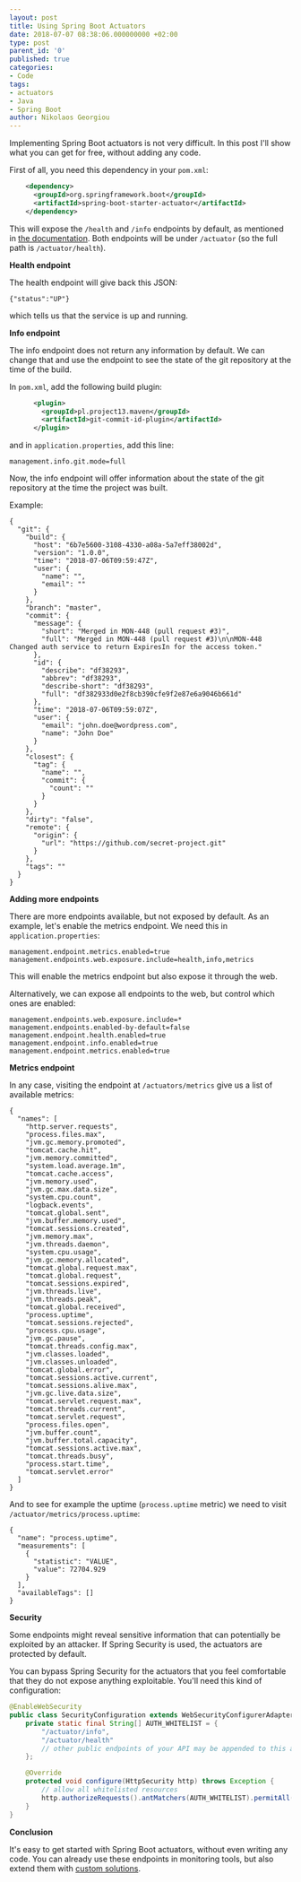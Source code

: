 ```yaml
---
layout: post
title: Using Spring Boot Actuators
date: 2018-07-07 08:38:06.000000000 +02:00
type: post
parent_id: '0'
published: true
categories:
- Code
tags:
- actuators
- Java
- Spring Boot
author: Nikolaos Georgiou
---
```


Implementing Spring Boot actuators is not very difficult. In this post I'll show what you can get for free, without adding any code.

<!--more-->

First of all, you need this dependency in your <code>pom.xml</code>:

```xml
    <dependency>
      <groupId>org.springframework.boot</groupId>
      <artifactId>spring-boot-starter-actuator</artifactId>
    </dependency>
```

This will expose the <code>/health</code> and <code>/info</code> endpoints by default, as mentioned in <a href="https://docs.spring.io/spring-boot/docs/current/reference/html/production-ready-endpoints.html">the documentation</a>. Both endpoints will be under <code>/actuator</code> (so the full path is <code>/actuator/health</code>).

<strong>Health endpoint</strong>

The health endpoint will give back this JSON:

```
{"status":"UP"}
```

which tells us that the service is up and running.

<strong>Info endpoint</strong>

The info endpoint does not return any information by default. We can change that and use the endpoint to see the state of the git repository at the time of the build.

In <code>pom.xml</code>, add the following build plugin:

```xml
      <plugin>
        <groupId>pl.project13.maven</groupId>
        <artifactId>git-commit-id-plugin</artifactId>
      </plugin>
```

and in <code>application.properties</code>, add this line:

```
management.info.git.mode=full
```

Now, the info endpoint will offer information about the state of the git repository at the time the project was built.

Example:

```
{
  "git": {
    "build": {
      "host": "6b7e5600-3108-4330-a08a-5a7eff38002d",
      "version": "1.0.0",
      "time": "2018-07-06T09:59:47Z",
      "user": {
        "name": "",
        "email": ""
      }
    },
    "branch": "master",
    "commit": {
      "message": {
        "short": "Merged in MON-448 (pull request #3)",
        "full": "Merged in MON-448 (pull request #3)\n\nMON-448 Changed auth service to return ExpiresIn for the access token."
      },
      "id": {
        "describe": "df38293",
        "abbrev": "df38293",
        "describe-short": "df38293",
        "full": "df382933d0e2f8cb390cfe9f2e87e6a9046b661d"
      },
      "time": "2018-07-06T09:59:07Z",
      "user": {
        "email": "john.doe@wordpress.com",
        "name": "John Doe"
      }
    },
    "closest": {
      "tag": {
        "name": "",
        "commit": {
          "count": ""
        }
      }
    },
    "dirty": "false",
    "remote": {
      "origin": {
        "url": "https://github.com/secret-project.git"
      }
    },
    "tags": ""
  }
}
```

<strong>Adding more endpoints</strong>

There are more endpoints available, but not exposed by default. As an example, let's enable the metrics endpoint. We need this in <code>application.properties</code>:

```
management.endpoint.metrics.enabled=true
management.endpoints.web.exposure.include=health,info,metrics
```

This will enable the metrics endpoint but also expose it through the web.

Alternatively, we can expose all endpoints to the web, but control which ones are enabled:

```
management.endpoints.web.exposure.include=*
management.endpoints.enabled-by-default=false
management.endpoint.health.enabled=true
management.endpoint.info.enabled=true
management.endpoint.metrics.enabled=true
```

<strong>Metrics endpoint</strong>

In any case, visiting the endpoint at <code>/actuators/metrics</code> give us a list of available metrics:

```
{
  "names": [
    "http.server.requests",
    "process.files.max",
    "jvm.gc.memory.promoted",
    "tomcat.cache.hit",
    "jvm.memory.committed",
    "system.load.average.1m",
    "tomcat.cache.access",
    "jvm.memory.used",
    "jvm.gc.max.data.size",
    "system.cpu.count",
    "logback.events",
    "tomcat.global.sent",
    "jvm.buffer.memory.used",
    "tomcat.sessions.created",
    "jvm.memory.max",
    "jvm.threads.daemon",
    "system.cpu.usage",
    "jvm.gc.memory.allocated",
    "tomcat.global.request.max",
    "tomcat.global.request",
    "tomcat.sessions.expired",
    "jvm.threads.live",
    "jvm.threads.peak",
    "tomcat.global.received",
    "process.uptime",
    "tomcat.sessions.rejected",
    "process.cpu.usage",
    "jvm.gc.pause",
    "tomcat.threads.config.max",
    "jvm.classes.loaded",
    "jvm.classes.unloaded",
    "tomcat.global.error",
    "tomcat.sessions.active.current",
    "tomcat.sessions.alive.max",
    "jvm.gc.live.data.size",
    "tomcat.servlet.request.max",
    "tomcat.threads.current",
    "tomcat.servlet.request",
    "process.files.open",
    "jvm.buffer.count",
    "jvm.buffer.total.capacity",
    "tomcat.sessions.active.max",
    "tomcat.threads.busy",
    "process.start.time",
    "tomcat.servlet.error"
  ]
}
```

And to see for example the uptime (<code>process.uptime</code> metric) we need to visit <code>/actuator/metrics/process.uptime</code>:

```
{
  "name": "process.uptime",
  "measurements": [
    {
      "statistic": "VALUE",
      "value": 72704.929
    }
  ],
  "availableTags": []
}
```

<strong>Security</strong>

Some endpoints might reveal sensitive information that can potentially be exploited by an attacker. If Spring Security is used, the actuators are protected by default.

You can bypass Spring Security for the actuators that you feel comfortable that they do not expose anything exploitable. You'll need this kind of configuration:

```java
@EnableWebSecurity
public class SecurityConfiguration extends WebSecurityConfigurerAdapter {
    private static final String[] AUTH_WHITELIST = {
        "/actuator/info",
        "/actuator/health"
        // other public endpoints of your API may be appended to this array
    };

    @Override
    protected void configure(HttpSecurity http) throws Exception {
        // allow all whitelisted resources
        http.authorizeRequests().antMatchers(AUTH_WHITELIST).permitAll();
    }
}
```

<strong>Conclusion</strong>

It's easy to get started with Spring Boot actuators, without even writing any code. You can already use these endpoints in monitoring tools, but also extend them with <a href="https://docs.spring.io/spring-boot/docs/current/reference/html/production-ready-endpoints.html#production-ready-endpoints-custom">custom solutions</a>.
